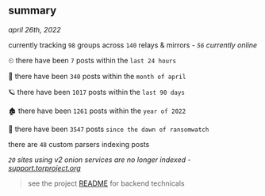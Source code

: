 
## summary
_april 26th, 2022_

currently tracking `98` groups across `140` relays & mirrors - _`56` currently online_

⏲ there have been `7` posts within the `last 24 hours`

🦈 there have been `340` posts within the `month of april`

🪐 there have been `1017` posts within the `last 90 days`

🏚 there have been `1261` posts within the `year of 2022`

🦕 there have been `3547` posts `since the dawn of ransomwatch`

there are `48` custom parsers indexing posts

_`20` sites using v2 onion services are no longer indexed - [support.torproject.org](https://support.torproject.org/onionservices/v2-deprecation/)_

> see the project [README](https://github.com/thetanz/ransomwatch#ransomwatch--) for backend technicals
